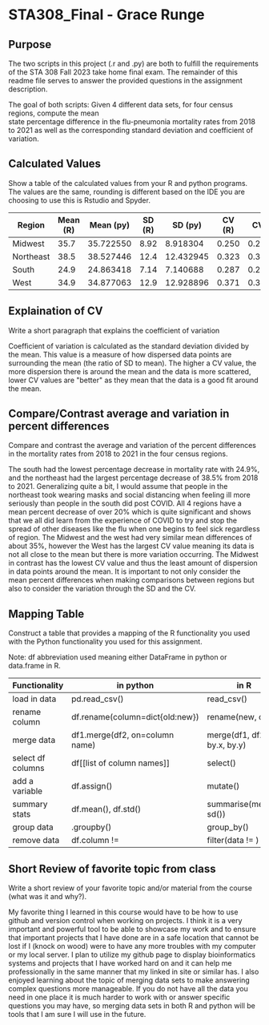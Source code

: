 # STA308_Final - Grace Runge 

## Purpose 

The two scripts in this project (.r and .py) are both to fulfill the requirements 
of the STA 308 Fall 2023 take home final exam. The remainder of this readme
file serves to answer the provided questions in the assignment description.

The goal of both scripts: 
  Given 4 different data sets, for four census regions, compute the mean  
  state percentage difference in the flu-pneumonia mortality 
  rates from 2018 to 2021 as well as the corresponding standard deviation 
  and coefficient of variation. 
    

## Calculated Values 
Show a table of the calculated values from your R and python programs.
The values are the same, rounding is different based on the IDE you are 
choosing to use this is Rstudio and Spyder.


| Region     | Mean (R)   | Mean (py) | SD (R)    | SD (py)    | CV (R)   | CV (py)     |
|------------|------------|-----------|-----------|------------|----------|-------------| 
| Midwest    | 35.7       | 35.722550 | 8.92      | 8.918304   | 0.250    | 0.249655    |
| Northeast  | 38.5       | 38.527446 | 12.4      | 12.432945  | 0.323    | 0.322704    | 
| South      | 24.9       | 24.863418 | 7.14      | 7.140688   | 0.287    | 0.287197    |
| West       | 34.9       | 34.877063 | 12.9      | 12.928896  | 0.371    | 0.370699    | 


## Explaination of CV 
Write a short paragraph that explains the coefficient of variation

Coefficient of variation is calculated as the standard deviation divided 
by the mean. This value is a measure of how dispersed data points are 
surrounding the mean (the ratio of SD to mean). The higher a CV value, the 
more dispersion there is around the mean and the data is more scattered, lower 
CV values are "better" as they mean that the data is a good fit around the mean.

## Compare/Contrast average and variation in percent differences 
Compare and contrast the average and variation of the percent differences 
in the mortality rates from 2018 to 2021 in the four census regions.

The south had the lowest percentage decrease in mortality rate with 24.9%, 
and the northeast had the largest percentage decrease of 38.5% from 2018 to 
2021. Generalizing quite a bit, I would assume that people in the northeast 
took wearing masks and social distancing when feeling ill more seriously than 
people in the south did post COVID. All 4 regions have a mean percent decrease 
of over 20% which is quite significant and shows that we all did learn from the 
experience of COVID to try and stop the spread of other diseases like the flu 
when one begins to feel sick regardless of region. The Midwest and the west had 
very similar mean differences of about 35%, however the West has the largest CV 
value meaning its data is not all close to the mean but there is more variation
occurring. The Midwest in contrast has the lowest CV value and thus the least 
amount of dispersion in data points around the mean. It is important to not only 
consider the mean percent differences when making comparisons between regions 
but also to consider the variation through the SD and the CV.


## Mapping Table 
Construct a table that provides a mapping of the R functionality 
you used with the Python functionality you used for this assignment.

Note: df abbreviation used meaning either DataFrame in python or 
data.frame in R.


| Functionality      | in python                       | in R                        |
|--------------------|---------------------------------|-----------------------------|
| load in data       | pd.read_csv()                   | read_csv()                  | 
| rename column      | df.rename(column=dict{old:new}) | rename(new, old)            |
| merge data         | df1.merge(df2, on=column name)  | merge(df1, df2, by.x, by.y) |
| select df columns  | df[[list of column names]]      | select()                    |
| add a variable     | df.assign()                     | mutate()                    |
| summary stats      | df.mean(), df.std()             | summarise(mean(), sd())     |
| group data         | .groupby()                      | group_by()                  |
| remove data        | df.column !=                    | filter(data != )            | 


## Short Review of favorite topic from class 
Write a short review of your favorite topic and/or material 
from the course (what was it and why?). 

My favorite thing I learned in this course would have to be how to use 
github and version control when working on projects. I think it is a very important 
and powerful tool to be able to showcase my work and to ensure that important 
projects that I have done are in a safe location that cannot be lost if I (knock 
on wood) were to have any more troubles with my computer or my local server. I 
plan to utilize my github page to display bioinformatics systems and projects that 
I have worked hard on and it can help me professionally in the same manner that 
my linked in site or similar has. I also enjoyed learning about the topic of merging
data sets to make answering complex questions more manageable. If you do not have 
all the data you need in one place it is much harder to work with or answer specific 
questions you may have, so merging data sets in both R and python will be tools 
that I am sure I will use in the future. 










